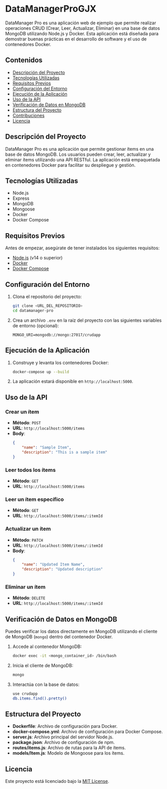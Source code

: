 # DataManagerProGJX

DataManager Pro es una aplicación web de ejemplo que permite realizar operaciones CRUD (Crear, Leer, Actualizar, Eliminar) en una base de datos MongoDB utilizando Node.js y Docker. Esta aplicación está diseñada para demostrar buenas prácticas en el desarrollo de software y el uso de contenedores Docker.

## Contenidos

- [Descripción del Proyecto](#descripción-del-proyecto)
- [Tecnologías Utilizadas](#tecnologías-utilizadas)
- [Requisitos Previos](#requisitos-previos)
- [Configuración del Entorno](#configuración-del-entorno)
- [Ejecución de la Aplicación](#ejecución-de-la-aplicación)
- [Uso de la API](#uso-de-la-api)
- [Verificación de Datos en MongoDB](#verificación-de-datos-en-mongodb)
- [Estructura del Proyecto](#estructura-del-proyecto)
- [Contribuciones](#contribuciones)
- [Licencia](#licencia)

## Descripción del Proyecto

DataManager Pro es una aplicación que permite gestionar ítems en una base de datos MongoDB. Los usuarios pueden crear, leer, actualizar y eliminar ítems utilizando una API RESTful. La aplicación está empaquetada en contenedores Docker para facilitar su despliegue y gestión.

## Tecnologías Utilizadas

- Node.js
- Express
- MongoDB
- Mongoose
- Docker
- Docker Compose

## Requisitos Previos

Antes de empezar, asegúrate de tener instalados los siguientes requisitos:

- [Node.js](https://nodejs.org/) (v14 o superior)
- [Docker](https://www.docker.com/)
- [Docker Compose](https://docs.docker.com/compose/)

## Configuración del Entorno

1. Clona el repositorio del proyecto:

    ```sh
    git clone <URL_DEL_REPOSITORIO>
    cd datamanager-pro
    ```

2. Crea un archivo `.env` en la raíz del proyecto con las siguientes variables de entorno (opcional):

    ```env
    MONGO_URI=mongodb://mongo:27017/crudapp
    ```

## Ejecución de la Aplicación

1. Construye y levanta los contenedores Docker:

    ```sh
    docker-compose up --build
    ```

2. La aplicación estará disponible en `http://localhost:5000`.

## Uso de la API

### Crear un ítem

- **Método**: `POST`
- **URL**: `http://localhost:5000/items`
- **Body**:
    ```json
    {
        "name": "Sample Item",
        "description": "This is a sample item"
    }
    ```

### Leer todos los ítems

- **Método**: `GET`
- **URL**: `http://localhost:5000/items`

### Leer un ítem específico

- **Método**: `GET`
- **URL**: `http://localhost:5000/items/:itemId`

### Actualizar un ítem

- **Método**: `PATCH`
- **URL**: `http://localhost:5000/items/:itemId`
- **Body**:
    ```json
    {
        "name": "Updated Item Name",
        "description": "Updated description"
    }
    ```

### Eliminar un ítem

- **Método**: `DELETE`
- **URL**: `http://localhost:5000/items/:itemId`

## Verificación de Datos en MongoDB

Puedes verificar los datos directamente en MongoDB utilizando el cliente de MongoDB (`mongo`) dentro del contenedor Docker.

1. Accede al contenedor MongoDB:

    ```sh
    docker exec -it <mongo_container_id> /bin/bash
    ```

2. Inicia el cliente de MongoDB:

    ```sh
    mongo
    ```

3. Interactúa con la base de datos:

    ```sh
    use crudapp
    db.items.find().pretty()
    ```

## Estructura del Proyecto

- **Dockerfile**: Archivo de configuración para Docker.
- **docker-compose.yml**: Archivo de configuración para Docker Compose.
- **server.js**: Archivo principal del servidor Node.js.
- **package.json**: Archivo de configuración de npm.
- **routes/items.js**: Archivo de rutas para la API de ítems.
- **models/Item.js**: Modelo de Mongoose para los ítems.


## Licencia

Este proyecto está licenciado bajo la [MIT License](LICENSE).

